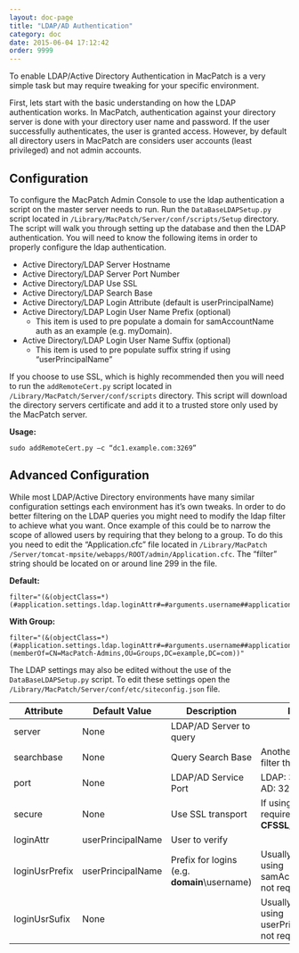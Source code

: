 ```yaml
---
layout: doc-page
title: "LDAP/AD Authentication"
category: doc
date: 2015-06-04 17:12:42
order: 9999
---
```



To enable LDAP/Active Directory Authentication in MacPatch is a very simple task but may require tweaking for your specific environment.

First, lets start with the basic understanding on how the LDAP authentication works. In MacPatch, authentication against your directory server is done with your directory user name and password. If the user successfully authenticates, the user is granted access. However, by default all directory users in MacPatch are considers user accounts (least privileged) and not admin accounts.

## Configuration
To configure the MacPatch Admin Console to use the ldap authentication a script on the master server needs to run. Run the `DataBaseLDAPSetup.py` script located in `/Library/MacPatch/Server/conf/scripts/Setup` directory. The script will walk you through setting up the database and then the LDAP authentication. You will need to know the following items in order to properly configure the ldap authentication.

* Active Directory/LDAP Server Hostname
* Active Directory/LDAP Server Port Number
* Active Directory/LDAP Use SSL
* Active Directory/LDAP Search Base
* Active Directory/LDAP Login Attribute (default is userPrincipalName)
* Active Directory/LDAP Login User Name Prefix (optional)
	* This item is used to pre populate a domain for samAccountName auth as an example (e.g. myDomain\).
* Active Directory/LDAP Login User Name Suffix (optional)
	* This item is used to pre populate suffix string if using “userPrincipalName”

If you choose to use SSL, which is highly recommended then you will need to run the `addRemoteCert.py` script located in `/Library/MacPatch/Server/conf/scripts` directory. This script will download the directory servers certificate and add it to a trusted store only used by the MacPatch server.

**Usage:**

	sudo addRemoteCert.py –c “dc1.example.com:3269”
	
## Advanced Configuration
While most LDAP/Active Directory environments have many similar configuration settings each environment has it’s own tweaks. In order to do better filtering on the LDAP queries you might need to modify the ldap filter to achieve what you want. Once example of this could be to narrow the scope of allowed users by requiring that they belong to a group. To do this you need to edit the “Application.cfc” file located in `/Library/MacPatch /Server/tomcat-mpsite/webapps/ROOT/admin/Application.cfc`. The “filter” string should be located on or around line 299 in the file.

**Default:**

	filter="(&(objectClass=*)(#application.settings.ldap.loginAttr#=#arguments.username##application.settings.ldap.loginUsrSufix#))"

**With Group:**

	filter="(&(objectClass=*)(#application.settings.ldap.loginAttr#=#arguments.username##application.settings.ldap.loginUsrSufix#)(memberOf=CN=MacPatch-Admins,OU=Groups,DC=example,DC=com))"
	
The LDAP settings may also be edited without the use of the `DataBaseLDAPSetup.py` script. To edit these settings open the `/Library/MacPatch/Server/conf/etc/siteconfig.json` file.

Attribute | Default Value | Description | Notes
---|---|---|---
server | None | LDAP/AD Server to query	| 
searchbase | None | Query Search Base | Another way to filter the search
port | None | LDAP/AD Service Port | LDAP: 389 or 636 <br>AD: 3268 or 3269
secure | None | Use SSL transport | If using SSL the required value is **CFSSL_BASIC**
loginAttr | userPrincipalName | User to verify | 
loginUsrPrefix | userPrincipalName | Prefix for logins (e.g. **domain**\username) | Usually used if using samAccountName not required
loginUsrSufix | None | <span></span> | Usually used when using userPrincipalName not required